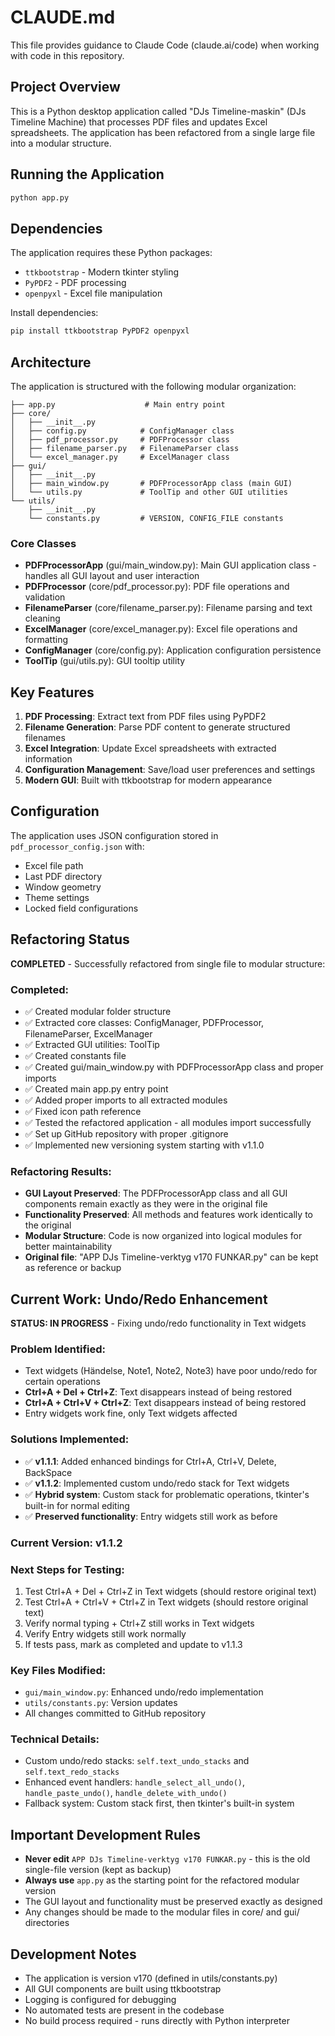 # CLAUDE.md

This file provides guidance to Claude Code (claude.ai/code) when working with code in this repository.

## Project Overview

This is a Python desktop application called "DJs Timeline-maskin" (DJs Timeline Machine) that processes PDF files and updates Excel spreadsheets. The application has been refactored from a single large file into a modular structure.

## Running the Application

```bash
python app.py
```

## Dependencies

The application requires these Python packages:
- `ttkbootstrap` - Modern tkinter styling
- `PyPDF2` - PDF processing
- `openpyxl` - Excel file manipulation

Install dependencies:
```bash
pip install ttkbootstrap PyPDF2 openpyxl
```

## Architecture

The application is structured with the following modular organization:

```
├── app.py                    # Main entry point
├── core/
│   ├── __init__.py
│   ├── config.py            # ConfigManager class
│   ├── pdf_processor.py     # PDFProcessor class
│   ├── filename_parser.py   # FilenameParser class
│   └── excel_manager.py     # ExcelManager class
├── gui/
│   ├── __init__.py
│   ├── main_window.py       # PDFProcessorApp class (main GUI)
│   └── utils.py             # ToolTip and other GUI utilities
└── utils/
    ├── __init__.py
    └── constants.py         # VERSION, CONFIG_FILE constants
```

### Core Classes

- **PDFProcessorApp** (gui/main_window.py): Main GUI application class - handles all GUI layout and user interaction
- **PDFProcessor** (core/pdf_processor.py): PDF file operations and validation
- **FilenameParser** (core/filename_parser.py): Filename parsing and text cleaning
- **ExcelManager** (core/excel_manager.py): Excel file operations and formatting
- **ConfigManager** (core/config.py): Application configuration persistence
- **ToolTip** (gui/utils.py): GUI tooltip utility

## Key Features

1. **PDF Processing**: Extract text from PDF files using PyPDF2
2. **Filename Generation**: Parse PDF content to generate structured filenames
3. **Excel Integration**: Update Excel spreadsheets with extracted information
4. **Configuration Management**: Save/load user preferences and settings
5. **Modern GUI**: Built with ttkbootstrap for modern appearance

## Configuration

The application uses JSON configuration stored in `pdf_processor_config.json` with:
- Excel file path
- Last PDF directory
- Window geometry
- Theme settings
- Locked field configurations

## Refactoring Status

**COMPLETED** - Successfully refactored from single file to modular structure:

### Completed:
- ✅ Created modular folder structure
- ✅ Extracted core classes: ConfigManager, PDFProcessor, FilenameParser, ExcelManager
- ✅ Extracted GUI utilities: ToolTip
- ✅ Created constants file
- ✅ Created gui/main_window.py with PDFProcessorApp class and proper imports
- ✅ Created main app.py entry point
- ✅ Added proper imports to all extracted modules
- ✅ Fixed icon path reference
- ✅ Tested the refactored application - all modules import successfully
- ✅ Set up GitHub repository with proper .gitignore
- ✅ Implemented new versioning system starting with v1.1.0

### Refactoring Results:
- **GUI Layout Preserved**: The PDFProcessorApp class and all GUI components remain exactly as they were in the original file
- **Functionality Preserved**: All methods and features work identically to the original
- **Modular Structure**: Code is now organized into logical modules for better maintainability
- **Original file**: "APP DJs Timeline-verktyg v170 FUNKAR.py" can be kept as reference or backup

## Current Work: Undo/Redo Enhancement

**STATUS: IN PROGRESS** - Fixing undo/redo functionality in Text widgets

### Problem Identified:
- Text widgets (Händelse, Note1, Note2, Note3) have poor undo/redo for certain operations
- **Ctrl+A + Del + Ctrl+Z**: Text disappears instead of being restored
- **Ctrl+A + Ctrl+V + Ctrl+Z**: Text disappears instead of being restored
- Entry widgets work fine, only Text widgets affected

### Solutions Implemented:
- ✅ **v1.1.1**: Added enhanced bindings for Ctrl+A, Ctrl+V, Delete, BackSpace
- ✅ **v1.1.2**: Implemented custom undo/redo stack for Text widgets
- ✅ **Hybrid system**: Custom stack for problematic operations, tkinter's built-in for normal editing
- ✅ **Preserved functionality**: Entry widgets still work as before

### Current Version: v1.1.2

### Next Steps for Testing:
1. Test Ctrl+A + Del + Ctrl+Z in Text widgets (should restore original text)
2. Test Ctrl+A + Ctrl+V + Ctrl+Z in Text widgets (should restore original text)
3. Verify normal typing + Ctrl+Z still works in Text widgets
4. Verify Entry widgets still work normally
5. If tests pass, mark as completed and update to v1.1.3

### Key Files Modified:
- `gui/main_window.py`: Enhanced undo/redo implementation
- `utils/constants.py`: Version updates
- All changes committed to GitHub repository

### Technical Details:
- Custom undo/redo stacks: `self.text_undo_stacks` and `self.text_redo_stacks`
- Enhanced event handlers: `handle_select_all_undo()`, `handle_paste_undo()`, `handle_delete_with_undo()`
- Fallback system: Custom stack first, then tkinter's built-in system

## Important Development Rules

- **Never edit** `APP DJs Timeline-verktyg v170 FUNKAR.py` - this is the old single-file version (kept as backup)
- **Always use** `app.py` as the starting point for the refactored modular version
- The GUI layout and functionality must be preserved exactly as designed
- Any changes should be made to the modular files in core/ and gui/ directories

## Development Notes

- The application is version v170 (defined in utils/constants.py)
- All GUI components are built using ttkbootstrap
- Logging is configured for debugging
- No automated tests are present in the codebase
- No build process required - runs directly with Python interpreter
